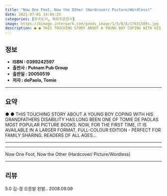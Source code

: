 ```yaml
---
title: "Now One Foot, Now the Other (Hardcover/ Picture/Wordless)"
date: 2021-07-01 14:04:25
categories: [외국도서, 해외주문원서]
image: https://bimage.interpark.com/goods_image/1/5/8/8/17631588s.jpg
description: ● ● THIS TOUCHING STORY ABOUT A YOUNG BOY COPING WITH HIS GRANDFATHERS DISABILITY HAS LONG BEEN ONE OF TOMIE DE PAOLAS MOST POPULAR PICTURE BOOKS. NOW, FOR TH
---
```


## **정보**

- **ISBN : 0399242597**
- **출판사 : Putnam Pub Group**
- **출판일 : 20050519**
- **저자 : dePaola, Tomie**

------



## **요약**

●  ●  THIS TOUCHING STORY ABOUT A YOUNG BOY COPING WITH HIS GRANDFATHERS DISABILITY HAS LONG BEEN ONE OF TOMIE DE PAOLAS MOST POPULAR PICTURE BOOKS. NOW, FOR THE FIRST TIME, IT IS AVAILABLE IN A LARGER FORMAT, FULL-COLOUR EDITION - PERFECT FOR FAMILY SHARING. READERS OF ALL AGES... 

------



------


Now One Foot, Now the Other (Hardcover/ Picture/Wordless) 

------


## **리뷰** 

5.0 김-경 오른발 왼발.. 2008.09.09 <br/>